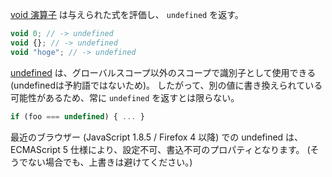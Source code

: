 [void 演算子](https://developer.mozilla.org/ja/docs/Web/JavaScript/Reference/Operators/void) は与えられた式を評価し、 `undefined` を返す。

```js
void 0; // -> undefined
void {}; // -> undefined
void "hoge"; // -> undefined
```

[undefined](https://developer.mozilla.org/ja/docs/Web/JavaScript/Reference/Global_Objects/undefined#%E8%A7%A3%E8%AA%AC) は、グローバルスコープ以外のスコープで識別子として使用できる(undefinedは予約語ではないため)。
したがって、別の値に書き換えられている可能性があるため、常に `undefined` を返すとは限らない。

```js
if (foo === undefined) { ... }
```

最近のブラウザー (JavaScript 1.8.5 / Firefox 4 以降) での undefined は、 ECMAScript 5 仕様により、設定不可、書込不可のプロパティとなります。 (そうでない場合でも、上書きは避けてください。)
